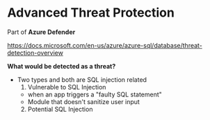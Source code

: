# Advanced Threat Protection

Part of **Azure Defender**

https://docs.microsoft.com/en-us/azure/azure-sql/database/threat-detection-overview

**What would be detected as a threat?**
- Two types and both are SQL injection related 
  1. Vulnerable to SQL Injection 
    - when an app triggers a "faulty SQL statement"
    - Module that doesn't sanitize user input 
  2. Potential SQL Injection 
